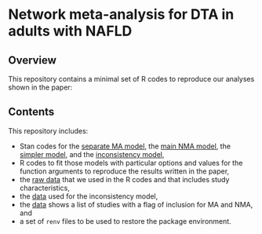 # Network meta-analysis for DTA in adults with NAFLD

## Overview
This repository contains a minimal set of R codes to reproduce our analyses shown in the paper:

## Contents
This repository includes:
- Stan codes for the [separate MA model](ma_fit_supp.stan), the [main NMA model](nma_fit_main_supp.stan), the [simpler model](nma_fit_sub_supp.stan), and the [inconsistency model](nma_fit_main_inconsistency_supp.stan),
- R codes to fit those models with particular options and values for the function arguments to reproduce the results written in the paper,
- the [raw data](NMA_data_supp.xlsx) that we used in the R codes and that includes study characteristics,
- the [data](NMA_data_inconsistency.xlsx) used for the inconsistency model,
- the [data](NMAIncludedStudies.csv) shows a list of studies with a flag of inclusion for MA and NMA, and
- a set of `renv` files to be used to restore the package environment.

